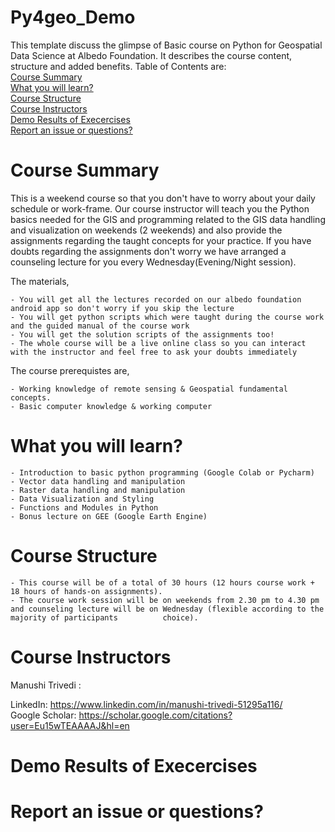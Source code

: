 # Py4geo_Demo

This template discuss the glimpse of Basic course on Python for Geospatial Data Science at Albedo Foundation. It describes the course content, structure and added benefits. Table of Contents are:
<br/> [Course Summary](#course-summary)
<br/> [What you will learn?](#what-you-will-learn-?)
<br/> [Course Structure](#course-structure)
<br/>[Course Instructors](#course-instructors)
<br/>[Demo Results of Execercises](#demo-results-of-execercises)
<br/>[Report an issue or questions?](#report-an-issue-or-questions?)

# Course Summary

This is a weekend course so that you don't have to worry about your daily schedule or work-frame. Our course instructor will teach you the Python basics needed for the GIS and programming related to the GIS data handling and visualization on weekends (2 weekends) and also provide the assignments regarding the taught concepts for your practice. 
If you have doubts regarding the assignments don't worry we have arranged a counseling lecture for you every Wednesday(Evening/Night session). 

The materials, 

    - You will get all the lectures recorded on our albedo foundation android app so don't worry if you skip the lecture
    - You will get python scripts which were taught during the course work and the guided manual of the course work
    - You will get the solution scripts of the assignments too!
    - The whole course will be a live online class so you can interact with the instructor and feel free to ask your doubts immediately 

The course prerequistes are, 

    - Working knowledge of remote sensing & Geospatial fundamental concepts. 
    - Basic computer knowledge & working computer

# What you will learn?

    - Introduction to basic python programming (Google Colab or Pycharm)
    - Vector data handling and manipulation
    - Raster data handling and manipulation
    - Data Visualization and Styling
    - Functions and Modules in Python
    - Bonus lecture on GEE (Google Earth Engine)
    
# Course Structure

    - This course will be of a total of 30 hours (12 hours course work + 18 hours of hands-on assignments). 
    - The course work session will be on weekends from 2.30 pm to 4.30 pm and counseling lecture will be on Wednesday (flexible according to the majority of participants          choice). 

# Course Instructors

Manushi Trivedi : 

LinkedIn: https://www.linkedin.com/in/manushi-trivedi-51295a116/
<br/> Google Scholar: https://scholar.google.com/citations?user=Eu15wTEAAAAJ&hl=en

# Demo Results of Execercises

# Report an issue or questions?
